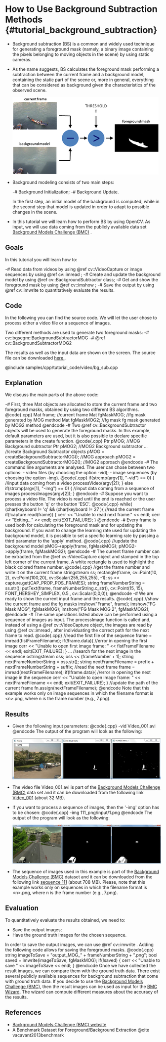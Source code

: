 How to Use Background Subtraction Methods {#tutorial_background_subtraction}
=========================================

-   Background subtraction (BS) is a common and widely used technique for generating a foreground
    mask (namely, a binary image containing the pixels belonging to moving objects in the scene) by
    using static cameras.
-   As the name suggests, BS calculates the foreground mask performing a subtraction between the
    current frame and a background model, containing the static part of the scene or, more in
    general, everything that can be considered as background given the characteristics of the
    observed scene.

    ![](images/Background_Subtraction_Tutorial_Scheme.png)

-   Background modeling consists of two main steps:

    -#  Background Initialization;
    -#  Background Update.

    In the first step, an initial model of the background is computed, while in the second step that
    model is updated in order to adapt to possible changes in the scene.

-   In this tutorial we will learn how to perform BS by using OpenCV. As input, we will use data
    coming from the publicly available data set [Background Models Challenge
    (BMC)](http://bmc.univ-bpclermont.fr/) .

Goals
-----

In this tutorial you will learn how to:

-#  Read data from videos by using @ref cv::VideoCapture or image sequences by using @ref
    cv::imread ;
-#  Create and update the background model by using @ref cv::BackgroundSubtractor class;
-#  Get and show the foreground mask by using @ref cv::imshow ;
-#  Save the output by using @ref cv::imwrite to quantitatively evaluate the results.

Code
----

In the following you can find the source code. We will let the user chose to process either a video
file or a sequence of images.

Two different methods are used to generate two foreground masks:
-#  cv::bgsegm::BackgroundSubtractorMOG
-#  @ref cv::BackgroundSubtractorMOG2

The results as well as the input data are shown on the screen.
The source file can be downloaded [here ](https://github.com/opencv/opencv/tree/master/samples/cpp/tutorial_code/video/bg_sub.cpp).

@include samples/cpp/tutorial_code/video/bg_sub.cpp

Explanation
-----------

We discuss the main parts of the above code:

-#  First, three Mat objects are allocated to store the current frame and two foreground masks,
    obtained by using two different BS algorithms.
    @code{.cpp}
    Mat frame; //current frame
    Mat fgMaskMOG; //fg mask generated by MOG method
    Mat fgMaskMOG2; //fg mask fg mask generated by MOG2 method
    @endcode
-#  Two @ref cv::BackgroundSubtractor objects will be used to generate the foreground masks. In this
    example, default parameters are used, but it is also possible to declare specific parameters in
    the create function.
    @code{.cpp}
    Ptr<BackgroundSubtractor> pMOG; //MOG Background subtractor
    Ptr<BackgroundSubtractor> pMOG2; //MOG2 Background subtractor
    ...
    //create Background Subtractor objects
    pMOG = createBackgroundSubtractorMOG(); //MOG approach
    pMOG2 = createBackgroundSubtractorMOG2(); //MOG2 approach
    @endcode
-#  The command line arguments are analysed. The user can chose between two options:
    -   video files (by choosing the option -vid);
    -   image sequences (by choosing the option -img).
    @code{.cpp}
    if(strcmp(argv[1], "-vid") == 0) {
      //input data coming from a video
      processVideo(argv[2]);
    }
    else if(strcmp(argv[1], "-img") == 0) {
      //input data coming from a sequence of images
      processImages(argv[2]);
    }
    @endcode
-#  Suppose you want to process a video file. The video is read until the end is reached or the user
    presses the button 'q' or the button 'ESC'.
    @code{.cpp}
    while( (char)keyboard != 'q' && (char)keyboard != 27 ){
      //read the current frame
      if(!capture.read(frame)) {
        cerr << "Unable to read next frame." << endl;
        cerr << "Exiting..." << endl;
        exit(EXIT_FAILURE);
      }
    @endcode
-#  Every frame is used both for calculating the foreground mask and for updating the background. If
    you want to change the learning rate used for updating the background model, it is possible to
    set a specific learning rate by passing a third parameter to the 'apply' method.
    @code{.cpp}
    //update the background model
    pMOG->apply(frame, fgMaskMOG);
    pMOG2->apply(frame, fgMaskMOG2);
    @endcode
-#  The current frame number can be extracted from the @ref cv::VideoCapture object and stamped in
    the top left corner of the current frame. A white rectangle is used to highlight the black
    colored frame number.
    @code{.cpp}
    //get the frame number and write it on the current frame
    stringstream ss;
    rectangle(frame, cv::Point(10, 2), cv::Point(100,20),
              cv::Scalar(255,255,255), -1);
    ss << capture.get(CAP_PROP_POS_FRAMES);
    string frameNumberString = ss.str();
    putText(frame, frameNumberString.c_str(), cv::Point(15, 15),
            FONT_HERSHEY_SIMPLEX, 0.5 , cv::Scalar(0,0,0));
    @endcode
-#  We are ready to show the current input frame and the results.
    @code{.cpp}
    //show the current frame and the fg masks
    imshow("Frame", frame);
    imshow("FG Mask MOG", fgMaskMOG);
    imshow("FG Mask MOG 2", fgMaskMOG2);
    @endcode
-#  The same operations listed above can be performed using a sequence of images as input. The
    processImage function is called and, instead of using a @ref cv::VideoCapture object, the images
    are read by using @ref cv::imread , after individuating the correct path for the next frame to
    read.
    @code{.cpp}
    //read the first file of the sequence
    frame = imread(fistFrameFilename);
    if(!frame.data){
      //error in opening the first image
      cerr << "Unable to open first image frame: " << fistFrameFilename << endl;
      exit(EXIT_FAILURE);
    }
    ...
    //search for the next image in the sequence
    ostringstream oss;
    oss << (frameNumber + 1);
    string nextFrameNumberString = oss.str();
    string nextFrameFilename = prefix + nextFrameNumberString + suffix;
    //read the next frame
    frame = imread(nextFrameFilename);
    if(!frame.data){
      //error in opening the next image in the sequence
      cerr << "Unable to open image frame: " << nextFrameFilename << endl;
      exit(EXIT_FAILURE);
    }
    //update the path of the current frame
    fn.assign(nextFrameFilename);
    @endcode
    Note that this example works only on image sequences in which the filename format is \<n\>.png,
    where n is the frame number (e.g., 7.png).

Results
-------

-   Given the following input parameters:
    @code{.cpp}
    -vid Video_001.avi
    @endcode
    The output of the program will look as the following:

    ![](images/Background_Subtraction_Tutorial_Result_1.png)

-   The video file Video_001.avi is part of the [Background Models Challenge
    (BMC)](http://bmc.univ-bpclermont.fr/) data set and it can be downloaded from the following link
    [Video_001](http://bmc.univ-bpclermont.fr/sites/default/files/videos/evaluation/Video_001.zip)
    (about 32 MB).
-   If you want to process a sequence of images, then the '-img' option has to be chosen:
    @code{.cpp}
    -img 111_png/input/1.png
    @endcode
    The output of the program will look as the following:

    ![](images/Background_Subtraction_Tutorial_Result_2.png)

-   The sequence of images used in this example is part of the [Background Models Challenge
    (BMC)](http://bmc.univ-bpclermont.fr/) dataset and it can be downloaded from the following link
    [sequence 111](http://bmc.univ-bpclermont.fr/sites/default/files/videos/learning/111_png.zip)
    (about 708 MB). Please, note that this example works only on sequences in which the filename
    format is \<n\>.png, where n is the frame number (e.g., 7.png).

Evaluation
----------

To quantitatively evaluate the results obtained, we need to:

-   Save the output images;
-   Have the ground truth images for the chosen sequence.

In order to save the output images, we can use @ref cv::imwrite . Adding the following code allows
for saving the foreground masks.
@code{.cpp}
string imageToSave = "output_MOG_" + frameNumberString + ".png";
bool saved = imwrite(imageToSave, fgMaskMOG);
if(!saved) {
  cerr << "Unable to save " << imageToSave << endl;
}
@endcode
Once we have collected the result images, we can compare them with the ground truth data. There
exist several publicly available sequences for background subtraction that come with ground truth
data. If you decide to use the [Background Models Challenge (BMC)](http://bmc.univ-bpclermont.fr/),
then the result images can be used as input for the [BMC
Wizard](http://bmc.univ-bpclermont.fr/?q=node/7). The wizard can compute different measures about
the accuracy of the results.

References
----------

-   [Background Models Challenge (BMC) website](http://bmc.univ-bpclermont.fr/)
-   A Benchmark Dataset for Foreground/Background Extraction @cite vacavant2013benchmark
